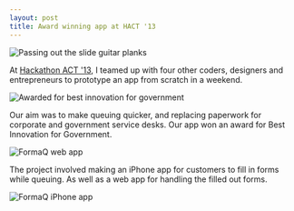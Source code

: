 ```yaml
---
layout: post
title: Award winning app at HACT '13
---
```


![Passing out the slide guitar planks](https://lh5.googleusercontent.com/-K_leSuSbpMU/UqpVn58ZKSI/AAAAAAAAA0I/JWpquM5w-Ak/w500/hackathon.jpg)

At [Hackathon ACT '13](http://hact.org), I teamed up with four other coders, designers and entrepreneurs to prototype an app from scratch in a weekend.

![Awarded for best innovation for government](https://lh3.googleusercontent.com/-xvI_xwfOXM4/UqpRMeXIu6I/AAAAAAAAAz4/r6yVX0APgBw/w500/hact-award.jpg)

Our aim was to make queuing quicker, and replacing paperwork for corporate and government service desks. Our app won an award for Best Innovation for Government.

![FormaQ web app](https://lh3.googleusercontent.com/-hGSm4L0f6QA/UqpOZXr7faI/AAAAAAAAAzk/667oW0m3kD8/w500/formaq.png)

The project involved making an iPhone app for customers to fill in forms while queuing. As well as a web app for handling the filled out forms.

![FormaQ iPhone app](https://lh4.googleusercontent.com/-P_C-ttm14TU/Uqppz26cDUI/AAAAAAAAA1I/DG2vzpC9LlQ/w150/formaq-iphone-app.png)
